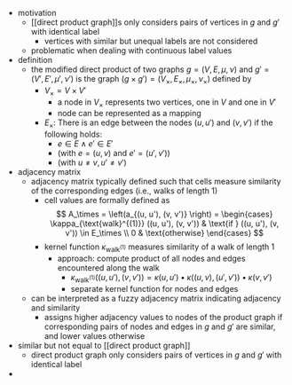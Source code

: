 - motivation
	- [[direct product graph]]s only considers pairs of vertices in $g$ and $g'$ with identical label
		- vertices with similar but unequal labels are not considered
	- problematic when dealing with continuous label values
- definition
	- the modified direct product of two graphs $g = (V, E, \mu, \nu)$ and $g' = (V', E', \mu', \nu')$ is the graph $(g \times g') = (V_\times, E_\times, \mu_\times, \nu_\times)$ defined by
		- $V_\times = V \times V'$
			- a node in $V_\times$ represents two vertices, one in $V$ and one in $V'$
			- node can be represented as a mapping
		- $E_\times$: There is an edge between the nodes $(u, u')$ and $(v, v')$ if the following holds:
			- $e \in E \wedge e' \in E'$
			- (with $e = (u, v)$ and $e' = (u', v')$)
			- (with $u \neq v, u' \neq v'$)
- adjacency matrix
	- adjacency matrix typically defined such that cells measure similarity of the corresponding edges (i.e., walks of length 1)
		- cell values are formally defined as
		  $$
		  A_\times = \left(a_{(u, u'), (v, v')} \right) = \begin{cases}
		  \kappa_{\text{walk}^{(1)}} ((u, u'), (v, v')) & \text{if } ((u, u'), (v, v')) \in E_\times \\
		  0 & \text{otherwise}
		  \end{cases}
		  $$
		- kernel function $\kappa_{\text{walk}^(1)}$ measures similarity of a walk of length 1
			- approach: compute product of all nodes and edges encountered along the walk
				- $\kappa_{\text{walk}^{(1)}} ((u, u'), (v, v')) = \kappa(u, u') \bullet \kappa((u, v), (u', v')) \bullet \kappa(v, v')$
				- separate kernel function for nodes and edges
	- can be interpreted as a fuzzy adjacency matrix indicating adjacency and similarity
		- assigns higher adjacency values to nodes of the product graph if corresponding pairs of nodes and edges in $g$ and $g'$ are similar, and lower values otherwise
- similar but not equal to [[direct product graph]]
	- direct product graph only considers pairs of vertices in $g$ and $g'$ with identical label
-